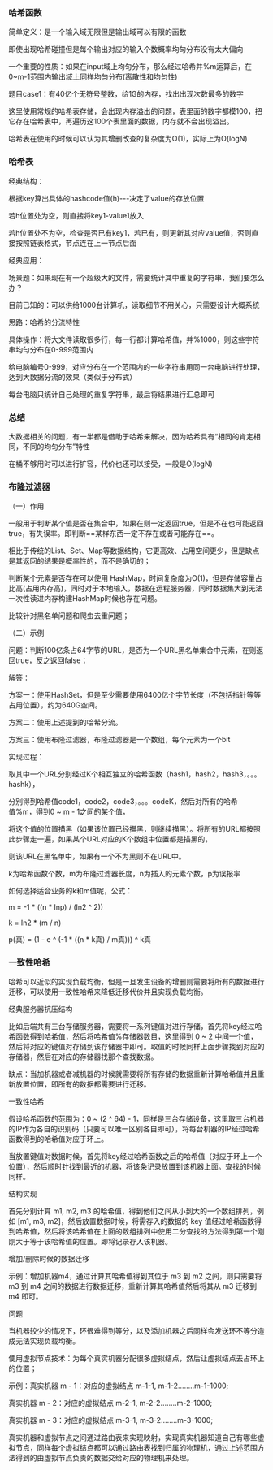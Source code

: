 ### 哈希函数
简单定义：是一个输入域无限但是输出域可以有限的函数

即使出现哈希碰撞但是每个输出对应的输入个数概率均匀分布没有太大偏向

一个重要的性质：如果在input域上均匀分布，那么经过哈希并%m运算后，在0~m-1范围内输出域上同样均匀分布(离散性和均匀性)

题目case1：有40亿个无符号整数，给1G的内存，找出出现次数最多的数字

这里使用常规的哈希表存储，会出现内存溢出的问题，表里面的数字都模100，把它存在哈希表中，再遍历这100个表里面的数据，内存就不会出现溢出。

哈希表在使用的时候可以认为其增删改查的复杂度为O(1)，实际上为O(logN)
### 哈希表
经典结构：

根据key算出具体的hashcode值(h)---决定了value的存放位置

若h位置处为空，则直接将key1-value1放入

若h位置处不为空，检查是否已有key1，若已有，则更新其对应value值，否则直接按照链表格式，节点连在上一节点后面

经典应用：

场景题：如果现在有一个超级大的文件，需要统计其中重复的字符串，我们要怎么办？

目前已知的：可以供给1000台计算机，读取细节不用关心，只需要设计大概系统

思路：哈希的分流特性

具体操作：将大文件读取很多行，每一行都计算哈希值，并%1000，则这些字符串均匀分布在0-999范围内

给电脑编号0-999，对应分布在一个范围内的一些字符串用同一台电脑进行处理，达到大数据分流的效果（类似于分布式）

每台电脑只统计自己处理的重复字符串，最后将结果进行汇总即可
### 总结
大数据相关的问题，有一半都是借助于哈希来解决，因为哈希具有“相同的肯定相同，不同的均匀分布”特性

在桶不够用时可以进行扩容，代价也还可以接受，一般是O(logN)
### 布隆过滤器
（一）作用

一般用于判断某个值是否在集合中，如果在则一定返回true，但是不在也可能返回true，有失误率。即判断==某样东西一定不存在或者可能存在==。

相比于传统的List、Set、Map等数据结构，它更高效、占用空间更少，但是缺点是其返回的结果是概率性的，而不是确切的；

判断某个元素是否存在可以使用 HashMap，时间复杂度为O(1)，但是存储容量占比高(占用内存高)，同时对于本地输入，数据在远程服务器，同时数据集大到无法一次性读进内存构建HashMap时候也存在问题。

比较针对黑名单问题和爬虫去重问题；

（二）示例

问题：判断100亿条占64字节的URL，是否为一个URL黑名单集合中元素，在则返回true，反之返回false；

解答：

方案一：使用HashSet，但是至少需要使用6400亿个字节长度（不包括指针等等占用位置），约为640G空间。

方案二：使用上述提到的哈希分流。

方案三：使用布隆过滤器，布隆过滤器是一个数组，每个元素为一个bit

实现过程：

取其中一个URL分别经过K个相互独立的哈希函数（hash1，hash2，hash3，。。。hashk），

分别得到哈希值code1，code2，code3，。。。codeK，然后对所有的哈希值%m，得到0 ~ m - 1之间的某个值，

将这个值的位置描黑（如果该位置已经描黑，则继续描黑）。将所有的URL都按照此步骤走一遍，如果某个URL对应的K个数组中位置都是描黑的，

则该URL在黑名单中，如果有一个不为黑则不在URL中。

k为哈希函数个数，m为布隆过滤器长度，n为插入的元素个数，p为误报率

如何选择适合业务的k和m值呢，公式：

m = -1 * ((n * lnp) / (ln2 ^ 2))

k = ln2 * (m / n)

p(真) = (1 - e ^ (-1 * ((n * k真) / m真))) ^ k真

### 一致性哈希
哈希可以近似的实现负载均衡，但是一旦发生设备的增删则需要将所有的数据进行迁移，可以使用一致性哈希来降低迁移代价并且实现负载均衡。

经典服务器抗压结构

比如后端共有三台存储服务器，需要将一系列键值对进行存储，首先将key经过哈希函数得到哈希值，然后将哈希值%存储器数目，这里得到 0 ~ 2 中间一个值，然后将对应的键值对存储到该存储器中即可。取值的时候同样上面步骤找到对应的存储器，然后在对应的存储器找那个查找数据。

缺点：当加机器或者减机器的时候就需要将所有存储的数据重新计算哈希值并且重新放置位置，即所有的数据都需要进行迁移。

一致性哈希

假设哈希函数的范围为：0 ~ (2 ^ 64) - 1，同样是三台存储设备，这里取三台机器的IP作为各自的识别码（只要可以唯一区别各自即可），将每台机器的IP经过哈希函数得到的哈希值对应于环上。

当放置键值对数据时候，首先将key经过哈希函数之后的哈希值（对应于环上一个位置），然后顺时针找到最近的机器，将该条记录放置到该机器上面。查找的时候同样。

结构实现

首先分别计算 m1, m2, m3 的哈希值，得到他们之间从小到大的一个数组排列，例如 [m1, m3, m2]，然后放置数据时候，将需存入的数据的 key 值经过哈希函数得到哈希值，然后将该哈希值在上面的数组排列中使用二分查找的方法得到第一个刚刚大于等于该哈希值的位置。即将记录存入该机器。

增加/删除时候的数据迁移

示例：增加机器m4，通过计算其哈希值得到其位于 m3 到 m2 之间，则只需要将 m3 到 m4 之间的数据进行数据迁移，重新计算其哈希值然后将其从 m3 迁移到 m4 即可。

问题

当机器较少的情况下，环很难得到等分，以及添加机器之后同样会发送环不等分造成无法实现负载均衡。

使用虚拟节点技术：为每个真实机器分配很多虚拟结点，然后让虚拟结点去占环上的位置；

示例：真实机器 m - 1：对应的虚拟结点 m-1-1, m-1-2……..m-1-1000;

真实机器 m - 2：对应的虚拟结点 m-2-1, m-2-2……..m-2-1000;

真实机器 m - 3：对应的虚拟结点 m-3-1, m-3-2……..m-3-1000;

真实机器和虚拟节点之间通过路由表来实现映射，实现真实机器知道自己有哪些虚拟节点，同样每个虚拟结点都可以通过路由表找到归属的物理机，通过上述范围方法得到的由虚拟节点负责的数据交给对应的物理机来处理。

